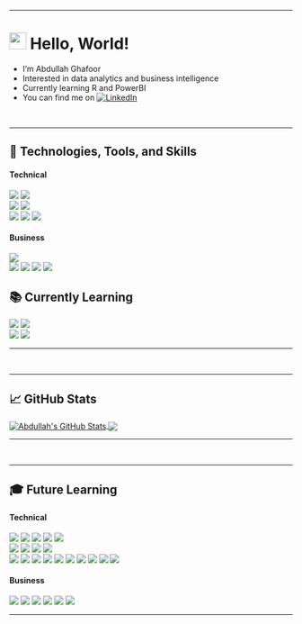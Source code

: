 -----

# <img src="https://raw.githubusercontent.com/MartinHeinz/MartinHeinz/master/wave.gif" width="30px"> Hello, World!
- I’m Abdullah Ghafoor
- Interested in data analytics and business intelligence
- Currently learning R and PowerBI
- You can find me on [![LinkedIn][1.2]][1]

[1.2]: https://raw.githubusercontent.com/MartinHeinz/MartinHeinz/master/linkedin-3-16.png (LinkedIn icon without padding)
[1]: https://www.linkedin.com/in/aagr-abdullah/

<!---

&nbsp;

---
## 🎓 Education
#### University of Houston
- **Bachelor of Business Administration** in Management Information Systems (2020-24)
<div id ="school"> 
  <img src="https://media-exp1.licdn.com/dms/image/C561BAQEp6qkOgtR9Pg/company-background_10000/0/1651157140765?e=2147483647&v=beta&t=uFsCkyU9IFILUtF-vDb8SSAc_lQ9fZJBt0XNTeZnokk"/>
</div>

------

--->

&nbsp;

------
## 🔧 Technologies, Tools, and Skills
#### Technical
![](https://img.shields.io/badge/Code-C++-informational?style=flat&logo=Cplusplus&logoColor=white&color=DB0030)
![](https://img.shields.io/badge/Code-Java-informational?style=flat&logo=&logoColor=white&color=DB0030)<br/>
![](https://img.shields.io/badge/Tools-Microsoft_Excel-informational?style=flat&logo=microsoftexcel&logoColor=white&color=004D98)
![](https://img.shields.io/badge/Tools-UML-informational?style=flat&logo=&logoColor=white&color=004D98)<br/>
![](https://img.shields.io/badge/Skills-Business_Process_Modeling-informational?style=flat&logo=&logoColor=white&color=EDBB00)
![](https://img.shields.io/badge/Skills-Data_Modeling-informational?style=flat&logo=&logoColor=white&color=EDBB00)
![](https://img.shields.io/badge/Skills-Fundamental_Data_Structures_and_Algorithms-informational?style=flat&logo=&logoColor=white&color=EDBB00)
#### Business
![](https://img.shields.io/badge/Tools-Salesforce_CRM-informational?style=flat&logo=Salesforce&logoColor=white&color=004D98)<br/>
![](https://img.shields.io/badge/Skills-Financial_Accounting-informational?style=flat&logo=&logoColor=white&color=EDBB00)
![](https://img.shields.io/badge/Skills-Managerial_Accounting-informational?style=flat&logo=&logoColor=white&color=EDBB00)
![](https://img.shields.io/badge/Skills-Marketing_Administration-informational?style=flat&logo=&logoColor=white&color=EDBB00)
![](https://img.shields.io/badge/Skills-Consultative_Selling-informational?style=flat&logo=&logoColor=white&color=EDBB00)

## 📚 Currently Learning
![](https://img.shields.io/badge/Code-R-informational?style=flat&logo=R&logoColor=white&color=DB0030)
![](https://img.shields.io/badge/Code-SQL-informational?style=flat&logo=Oracle&logoColor=white&color=DB0030)<br/>
![](https://img.shields.io/badge/Tools-PowerBI-informational?style=flat&logo=PowerBI&logoColor=white&color=004D98)
![](https://img.shields.io/badge/Tools-ArcGIS-informational?style=flat&logo=&logoColor=white&color=004D98)

------

&nbsp;

-------

## &#x1f4c8; GitHub Stats

<a href="https://github.com/aagr-abdullah/aagr-abdullah">
  <img align="center" src="https://github-readme-stats.vercel.app/api?username=aagr-abdullah&show_icons=true&line_height=27&count_private=true&title_color=ffffff&text_color=c9cacc&icon_color=2bbc8a&bg_color=1d1f21" alt="Abdullah's GitHub Stats" />
</a>

<a href="https://github.com/aagr-abdullah/aagr-abdullah">
  <img align="center" src="https://github-readme-stats.vercel.app/api/top-langs/?username=aagr-abdullah&hide=html,tex&title_color=ffffff&text_color=c9cacc&icon_color=2bbc8a&bg_color=1d1f21&langs_count=3" />
</a>

-----

&nbsp;

-----
## 🎓 Future Learning
#### Technical
![](https://img.shields.io/badge/Code-Python-informational?style=flat&logo=Python&logoColor=white&color=DB0030)
![](https://img.shields.io/badge/Code-Javascript-informational?style=flat&logo=Javascript&logoColor=white&color=DB0030)
![](https://img.shields.io/badge/Code-HTML-informational?style=flat&logo=HTML5&logoColor=white&color=DB0030)
![](https://img.shields.io/badge/Code-CSS-informational?style=flat&logo=CSS3&logoColor=white&color=DB0030)
![](https://img.shields.io/badge/Code-XML-informational?style=flat&logo=XML&logoColor=white&color=DB0030) <br/>
![](https://img.shields.io/badge/Tools-Microsoft_Project-informational?style=flat&logo=Microsoft&logoColor=white&color=004D98)
![](https://img.shields.io/badge/Tools-Tableau-informational?style=flat&logo=Tableau&logoColor=white&color=004D98)
![](https://img.shields.io/badge/Tools-MATLAB-informational?style=flat&logo=&logoColor=white&color=004D98)
![](https://img.shields.io/badge/Tools-SAS-informational?style=flat&logo=&logoColor=white&color=004D98) <br/>
![](https://img.shields.io/badge/Skills-Business_Statistical_Analysis-informational?style=flat&logo=&logoColor=white&color=EDBB00)
![](https://img.shields.io/badge/Skills-Geographic_Information_Systems-informational?style=flat&logo=&logoColor=white&color=EDBB00)
![](https://img.shields.io/badge/Skills-Business_Intelligence-informational?style=flat&logo=&logoColor=white&color=EDBB00)
![](https://img.shields.io/badge/Skills-Database_Management-informational?style=flat&logo=&logoColor=white&color=EDBB00)
![](https://img.shields.io/badge/Skills-Transaction_Processing-informational?style=flat&logo=&logoColor=white&color=EDBB00)
![](https://img.shields.io/badge/Skills-Data_Mining-informational?style=flat&logo=&logoColor=white&color=EDBB00)
![](https://img.shields.io/badge/Skills-Data_Visualization-informational?style=flat&logo=&logoColor=white&color=EDBB00)
![](https://img.shields.io/badge/Skills-Machine_Learning-informational?style=flat&logo=&logoColor=white&color=EDBB00)
![](https://img.shields.io/badge/Skills-Deep_Learning-informational?style=flat&logo=&logoColor=white&color=EDBB00)
![](https://img.shields.io/badge/Skills-Natural_Language_Processing-informational?style=flat&logo=&logoColor=white&color=EDBB00)
#### Business
![](https://img.shields.io/badge/Skills-IT_Project_Management-informational?style=flat&logo=&logoColor=white&color=EDBB00)
![](https://img.shields.io/badge/Skills-Information_Systems_Administration-informational?style=flat&logo=&logoColor=white&color=EDBB00)
![](https://img.shields.io/badge/Skills-Corporate_Finance_Fundamentals-informational?style=flat&logo=&logoColor=white&color=EDBB00)
![](https://img.shields.io/badge/Skills-Supply_Chain_Management_Fundamentals-informational?style=flat&logo=&logoColor=white&color=EDBB00)
![](https://img.shields.io/badge/Skills-Management_Principles-informational?style=flat&logo=&logoColor=white&color=EDBB00)
![](https://img.shields.io/badge/Skills-Organizational_Behavior-informational?style=flat&logo=&logoColor=white&color=EDBB00)

------
<!---
aagr-abdullah/aagr-abdullah is a ✨ special ✨ repository because its `README.md` (this file) appears on your GitHub profile.
You can click the Preview link to take a look at your changes.
--->
